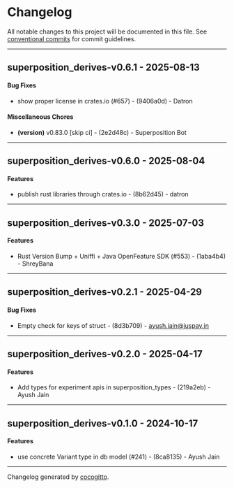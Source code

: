 # Changelog
All notable changes to this project will be documented in this file. See [conventional commits](https://www.conventionalcommits.org/) for commit guidelines.

- - -
## superposition_derives-v0.6.1 - 2025-08-13
#### Bug Fixes
- show proper license in crates.io (#657) - (9406a0d) - Datron
#### Miscellaneous Chores
- **(version)** v0.83.0 [skip ci] - (2e2d48c) - Superposition Bot

- - -

## superposition_derives-v0.6.0 - 2025-08-04
#### Features
- publish rust libraries through crates.io - (8b62d45) - datron

- - -

## superposition_derives-v0.3.0 - 2025-07-03
#### Features
- Rust Version Bump + Uniffi + Java OpenFeature SDK (#553) - (1aba4b4) - ShreyBana

- - -

## superposition_derives-v0.2.1 - 2025-04-29
#### Bug Fixes
- Empty check for keys of struct - (8d3b709) - ayush.jain@juspay.in

- - -

## superposition_derives-v0.2.0 - 2025-04-17
#### Features
- Add types for experiment apis in superposition_types - (219a2eb) - Ayush Jain

- - -

## superposition_derives-v0.1.0 - 2024-10-17
#### Features
- use concrete Variant type in db model (#241) - (8ca8135) - Ayush Jain

- - -

Changelog generated by [cocogitto](https://github.com/cocogitto/cocogitto).